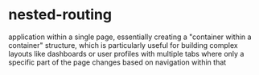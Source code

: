 # nested-routing
application within a single page, essentially creating a "container within a container" structure, which is particularly useful for building complex layouts like dashboards or user profiles with multiple tabs where only a specific part of the page changes based on navigation within that
